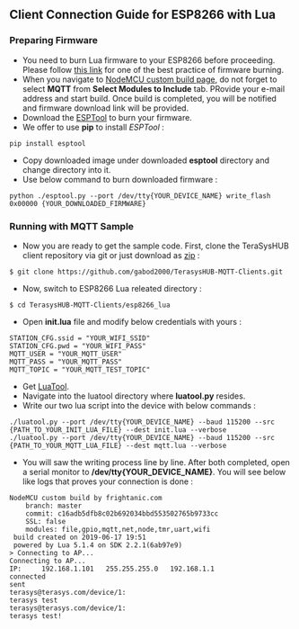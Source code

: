 ## Client Connection Guide for ESP8266 with Lua
### Preparing Firmware
* You need to burn Lua firmware to your ESP8266 before proceeding. Please follow [this link](https://learn.adafruit.com/diy-esp8266-home-security-with-lua-and-mqtt/how-to-re-flash-your-esp8266) for one of the best practice of firmware burning.
* When you navigate to [NodeMCU custom build page](https://nodemcu-build.com/index.php), do not forget to select **MQTT** from **Select Modules to Include** tab. PRovide your e-mail address and start build. Once build is completed, you will be notified and firmware download link will be provided.
* Download the [ESPTool](https://github.com/espressif/esptool) to burn your firmware. 
* We offer to use **pip** to install *ESPTool* :
```
pip install esptool
```
* Copy downloaded image under downloaded **esptool** directory and change directory into it.
* Use below command to burn downloaded firmware :
```
python ./esptool.py --port /dev/tty{YOUR_DEVICE_NAME} write_flash 0x00000 {YOUR_DOWNLOADED_FIRMWARE}
```
### Running with MQTT Sample
* Now you are ready to get the sample code. First, clone the TeraSysHUB client repository via git or just download as [zip](https://github.com/gabod2000/TerasysHUB-MQTT-Clients) :
```
$ git clone https://github.com/gabod2000/TerasysHUB-MQTT-Clients.git
```
* Now, switch to ESP8266 Lua releated directory :
```
$ cd TerasysHUB-MQTT-Clients/esp8266_lua
```
* Open **init.lua** file and modify below credentials with yours :
```
STATION_CFG.ssid = "YOUR_WIFI_SSID"
STATION_CFG.pwd = "YOUR_WIFI_PASS"
MQTT_USER = "YOUR_MQTT_USER"
MQTT_PASS = "YOUR_MQTT_PASS"
MQTT_TOPIC = "YOUR_MQTT_TEST_TOPIC"
```
* Get [LuaTool](https://github.com/4refr0nt/luatool).
* Navigate into the luatool directory where **luatool.py** resides.
* Write our two lua script into the device with below commands :
```
./luatool.py --port /dev/tty{YOUR_DEVICE_NAME} --baud 115200 --src {PATH_TO_YOUR_INIT_LUA_FILE} --dest init.lua --verbose
./luatool.py --port /dev/tty{YOUR_DEVICE_NAME} --baud 115200 --src {PATH_TO_YOUR_MQTT_LUA_FILE} --dest mqtt.lua --verbose
```
* You will saw the writing process line by line. After both completed, open a serial monitor to **/dev/tty{YOUR_DEVICE_NAME}**. You will see below like logs that proves your connection is done :
```
NodeMCU custom build by frightanic.com
	branch: master
	commit: c16adb5dfb8c02b692034bbd553502765b9733cc
	SSL: false
	modules: file,gpio,mqtt,net,node,tmr,uart,wifi
 build created on 2019-06-17 19:51
 powered by Lua 5.1.4 on SDK 2.2.1(6ab97e9)
> Connecting to AP...
Connecting to AP...
IP: 	192.168.1.101	255.255.255.0	192.168.1.1
connected
sent
terasys@terasys.com/device/1:
terasys test
terasys@terasys.com/device/1:
terasys test!
```